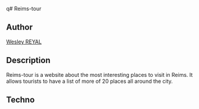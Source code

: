 q# Reims-tour

## Author

[Wesley REYAL](https://link-url-here.org)

## Description

Reims-tour is a website about the most interesting places to visit in Reims. It allows tourists to have a list of more of 20 places all around the city.

## Techno

